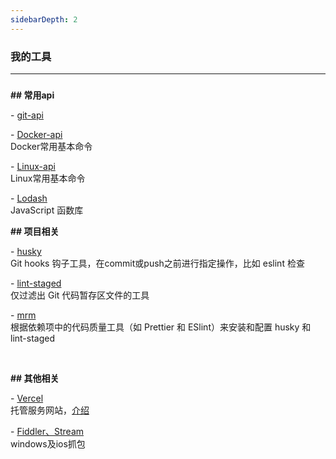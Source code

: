 ```yaml
---
sidebarDepth: 2
---
```

### 我的工具


------

### 

**## 常用api**

\- [git-api](../demo/git)
<br>

\- [Docker-api](../demo/docker)
<br>  Docker常用基本命令

\- [Linux-api](./linux)
<br>  Linux常用基本命令

\- [Lodash](https://www.lodashjs.com/docs/lodash.after)
<br>
JavaScript 函数库



**##  项目相关**

\- [ husky ](https://typicode.github.io/husky/#/)
<br>Git hooks 钩子工具，在commit或push之前进行指定操作，比如 eslint 检查

\- [ lint-staged ](https://www.npmjs.com/package/lint-staged)
<br>仅过滤出 Git 代码暂存区文件的工具

\- [ mrm ](https://github.com/sapegin/mrm)
<br>根据依赖项中的代码质量工具（如 Prettier 和 ESlint）来安装和配置 husky 和 lint-staged

<br>



**##  其他相关**

\- [Vercel](https://vercel.com/new)
<br> 托管服务网站，[介绍](https://zhuanlan.zhihu.com/p/347990778)



\- [Fiddler、Stream](./fiddler)
<br> windows及ios抓包
